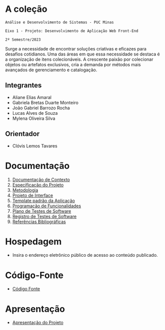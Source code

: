 # A coleção

`Análise e Desenvolvimento de Sistemas - PUC Minas`

`Eixo 1 - Projeto: Desenvolvimento de Aplicação Web Front-End`

`2º Semestre/2023`

Surge a necessidade de encontrar soluções criativas e eficazes para desafios cotidianos. Uma das áreas em que essa necessidade se destaca é a organização de itens colecionáveis. A crescente paixão por colecionar objetos ou artefatos exclusivos, cria a demanda por métodos mais avançados de gerenciamento e catalogação. 

## Integrantes

* Aliane Elias Amaral
* Gabriela Bretas Duarte Monteiro
* João Gabriel Barrozo Rocha
* Lucas Alves de Souza
* Mylena Oliveira Silva
  
## Orientador

* Clóvis Lemos Tavares 

# Documentação

<ol>
<li><a href="documentos/01-Documentação de Contexto.md"> Documentação de Contexto</a></li>
<li><a href="documentos/02-Especificação do Projeto.md"> Especificação do Projeto</a></li>
<li><a href="documentos/03-Metodologia.md"> Metodologia</a></li>
<li><a href="documentos/04-Projeto de Interface.md"> Projeto de Interface</a></li>
<li><a href="documentos/05-Template padrão da Aplicação.md"> Template padrão da Aplicação</a></li>
<li><a href="documentos/06-Programação de Funcionalidades.md"> Programação de Funcionalidades</a></li>
<li><a href="documentos/07-Plano de Testes de Software.md"> Plano de Testes de Software</a></li>
<li><a href="documentos/08-Registro de Testes de Software.md"> Registro de Testes de Software</a></li>
<li><a href="documentos/09-Referências Bibliográficas.md"> Referências Bibliográficas</a></li>
</ol>

# Hospedagem

* Insira o endereço eletrônico público de acesso ao conteúdo publicado. 

# Código-Fonte

* <a href="codigo-fonte/README.md">Código Fonte</a>

# Apresentação

* <a href="apresentacao/README.md">Apresentação do Projeto</a>
